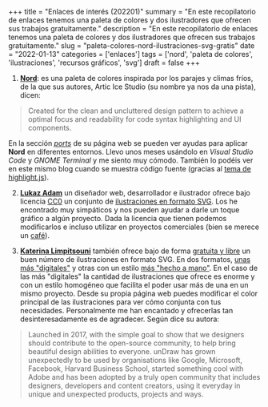 +++
title = "Enlaces de interés (202201)"
summary = "En este recopilatorio de enlaces tenemos una paleta de colores y dos ilustradores que ofrecen sus trabajos gratuitamente."
description = "En este recopilatorio de enlaces tenemos una paleta de colores y dos ilustradores que ofrecen sus trabajos gratuitamente."
slug = "paleta-colores-nord-ilustraciones-svg-gratis"
date = "2022-01-13"
categories = ['enlaces']
tags = ['nord', 'paleta de colores', 'ilustraciones', 'recursos gráficos', 'svg']
draft = false
+++

1. __[Nord](https://www.nordtheme.com/)__: es una paleta de colores inspirada por los parajes y climas fríos, de la que sus autores, Artic Ice Studio (su nombre ya nos da una pista), dicen:

> Created for the clean and uncluttered design pattern to achieve a optimal focus and readability for code syntax highlighting and UI components.

En la sección _[ports](https://www.nordtheme.com/ports)_ de su página web se pueden ver ayudas para aplicar __Nord__ en diferentes entornos.
Llevo unos meses usándolo en _Visual Studio Code_ y _GNOME Terminal_ y me siento muy cómodo. También lo podéis ver en este mismo blog cuando se muestra código fuente (gracias al [tema de highlight.js](https://www.nordtheme.com/ports/highlightjs)).

2. __[Lukaz Adam](https://lukaszadam.com/about)__ un diseñador web, desarrollador e ilustrador ofrece bajo licencia [CC0](https://creativecommons.org/publicdomain/zero/1.0/deed.es_ES) un conjunto de [ilustraciones en formato SVG](https://lukaszadam.com/illustrations). Los he encontrado muy simpáticos y nos pueden ayudar a darle un toque gráfico a algún proyecto. Dada la licencia que tienen podemos modificarlos e incluso utilizar en proyectos comerciales (bien se merece un [café](https://lukaszadam.gumroad.com/l/pBPJg)).

3. __[Katerina Limpitsouni](https://undraw.co/)__ también ofrece bajo de forma [gratuita y libre](https://undraw.co/license) un buen número de ilustraciones en formato SVG. En dos formatos, [unas más "digitales"](https://undraw.co/illustrations) y otras con un estilo [más "hecho a mano"](https://undraw.co/handcrafts). En el caso de las más "digitales" la cantidad de ilustraciones que ofrece es enorme y con un estilo homogéneo que facilita el poder usar más de una en un mismo proyecto. Desde su propia página web puedes modificar el color principal de las ilustraciones para ver cómo conjunta con tus necesidades. Personalmente me han encantado y ofrecerlas tan desinteresadamente es de agradecer. Según dice su autora:

> Launched in 2017, with the simple goal to show that we designers should contribute to the open-source community, to help bring beautiful design abilities to everyone. unDraw has grown unexpectedly to be used by organisations like Google, Microsoft, Facebook, Harvard Business School, started something cool with Adobe and has been adopted by a truly open community that includes designers, developers and content creators, using it everyday in unique and unexpected products, projects and ways.